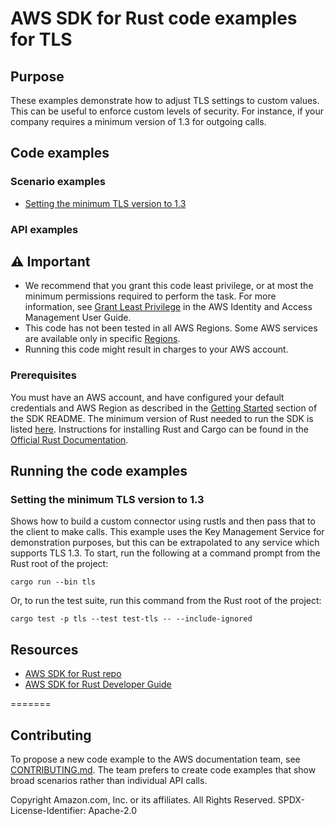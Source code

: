 # AWS SDK for Rust code examples for TLS

## Purpose

These examples demonstrate how to adjust TLS settings to custom values. This can be useful to enforce
custom levels of security. For instance, if your company requires a minimum version of 1.3 for outgoing calls.

## Code examples

### Scenario examples

* [Setting the minimum TLS version to 1.3](src/lib.rs) 

### API examples

## ⚠ Important

- We recommend that you grant this code least privilege, 
  or at most the minimum permissions required to perform the task.
  For more information, see
  [Grant Least Privilege](https://docs.aws.amazon.com/IAM/latest/UserGuide/best-practices.html#grant-least-privilege)
  in the AWS Identity and Access Management User Guide.
- This code has not been tested in all AWS Regions.
  Some AWS services are available only in specific
  [Regions](https://aws.amazon.com/about-aws/global-infrastructure/regional-product-services).
- Running this code might result in charges to your AWS account.

### Prerequisites

You must have an AWS account, and have configured your default credentials and AWS Region as described in the [Getting Started](https://github.com/awslabs/aws-sdk-rust#getting-started-with-the-sdk) section of the SDK README.
The minimum version of Rust needed to run the SDK is listed [here](https://github.com/awslabs/aws-sdk-rust#supported-rust-versions-msrv).
Instructions for installing Rust and Cargo can be found in the [Official Rust Documentation](https://doc.rust-lang.org/book/ch01-01-installation.html).

## Running the code examples

### Setting the minimum TLS version to 1.3

Shows how to build a custom connector using rustls and then pass that to the client to make calls.
This example uses the Key Management Service for demonstration purposes, but this can be extrapolated
to any service which supports TLS 1.3.
To start, run the following at a command prompt from the Rust root of the project:

```
cargo run --bin tls
```   

Or, to run the test suite, run this command from the Rust root of the project:

```
cargo test -p tls --test test-tls -- --include-ignored
```

## Resources

- [AWS SDK for Rust repo](https://github.com/awslabs/aws-sdk-rust)
- [AWS SDK for Rust Developer Guide](https://docs.aws.amazon.com/sdk-for-rust/latest/dg) 

=======
## Contributing

To propose a new code example to the AWS documentation team, 
see [CONTRIBUTING.md](https://github.com/awsdocs/aws-doc-sdk-examples/blob/master/CONTRIBUTING.md). 
The team prefers to create code examples that show broad scenarios rather than individual API calls.

Copyright Amazon.com, Inc. or its affiliates. All Rights Reserved. SPDX-License-Identifier: Apache-2.0